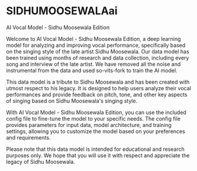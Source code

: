 # SIDHUMOOSEWALAai
AI Vocal Model - Sidhu Moosewala Edition


Welcome to AI Vocal Model - Sidhu Moosewala Edition, a deep learning model for analyzing and improving vocal performance, specifically based on the singing style of the late artist Sidhu Moosewala. Our data model has been trained using months of research and data collection, including every song and interview of the late artist. We have removed all the noise and instrumental from the data and used so-vits-fork to train the AI model.

This data model is a tribute to Sidhu Moosewala and has been created with utmost respect to his legacy. It is designed to help users analyze their vocal performances and provide feedback on pitch, tone, and other key aspects of singing based on Sidhu Moosewala's singing style.

With AI Vocal Model - Sidhu Moosewala Edition, you can use the included config file to fine-tune the model to your specific needs. The config file provides parameters for input data, model architecture, and training settings, allowing you to customize the model based on your preferences and requirements.

Please note that this data model is intended for educational and research purposes only. We hope that you will use it with respect and appreciate the legacy of Sidhu Moosewala.
